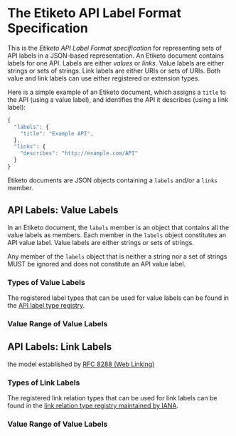 # The Etiketo API Label Format Specification

This is the *Etiketo API Label Format specification* for representing sets of API labels in a JSON-based representation. An Etiketo document contains labels for one API. Labels are either *values* or *links*. Value labels are either strings or sets of strings. Link labels are either URIs or sets of URIs. Both value and link labels can use either registered or extension types.

Here is a simple example of an Etiketo document, which assigns a `title` to the API (using a value label), and identifies the API it describes (using a link label):

```javascript
{
  "labels": {
    "title": "Example API",
  },
  "links": {
    "describes": "http://example.com/API"
  }
}
```

Etiketo documents are JSON objects containing a `labels` and/or a `links` member.


## API Labels: Value Labels

In an Etiketo document, the `labels` member is an object that contains all the value labels as members. Each member in the `labels` object constitutes an API value label. Value labels are either strings or sets of strings.

Any member of the `labels` object that is neither a string nor a set of strings MUST be ignored and does not constitute an API value label.


### Types of Value Labels

The registered label types that can be used for value labels can be found in the [API label type registry](https://github.com/API-Labels/label-registry).


### Value Range of Value Labels

## API Labels: Link Labels

the model established by [RFC 8288 (Web Linking)](https://tools.ietf.org/html/rfc8288)

### Types of Link Labels

The registered link relation types that can be used for link labels can be found in the [link relation type registry maintained by IANA](https://www.iana.org/assignments/link-relations/link-relations.xhtml).


### Value Range of Value Labels

